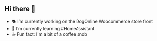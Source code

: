 ## Hi there 👋

<!--
**paulka007/paulka007** is a ✨ _special_ ✨ repository because its `README.md` (this file) appears on your GitHub profile.

Here are some ideas to get you started:
-->
 - 🐕 I’m currently working on the DogOnline Woocommerce store front 
 - 🌱 I’m currently learning #HomeAssistant
 - ☕ Fun fact: I'm a bit of a coffee snob
